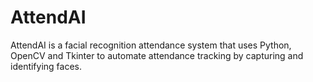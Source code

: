 # AttendAI
AttendAI is a facial recognition attendance system that uses Python, OpenCV and Tkinter to automate attendance tracking by capturing and identifying faces.
